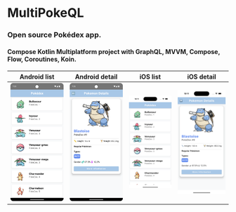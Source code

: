 # MultiPokeQL

### Open source Pokédex app.

#### Compose Kotlin Multiplatform project with GraphQL, MVVM, Compose, Flow, Coroutines, Koin.

| Android list                       | Android detail                     | iOS list                       | iOS detail                     |
|------------------------------------|------------------------------------|--------------------------------|--------------------------------|
| <img src="readmeRes/android1.png"> | <img src="readmeRes/android2.png"> | <img src="readmeRes/ios1.png"> | <img src="readmeRes/ios2.png"> |
